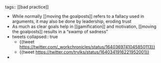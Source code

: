 tags:: [[bad practice]]

- While normally [[moving the goalposts]] refers to a fallacy used in arguments, it may also be done by leadership, eroding trust
- As much as clear goals help in [[gamification]] and motivation, [[moving the goalposts]] results in a “swamp of sadness”
- tweets
  collapsed:: true
	- {{tweet https://twitter.com/_workchronicles/status/1640369741045850113}}
	- {{tweet https://twitter.com/trylks/status/1640341916221952001}}
-